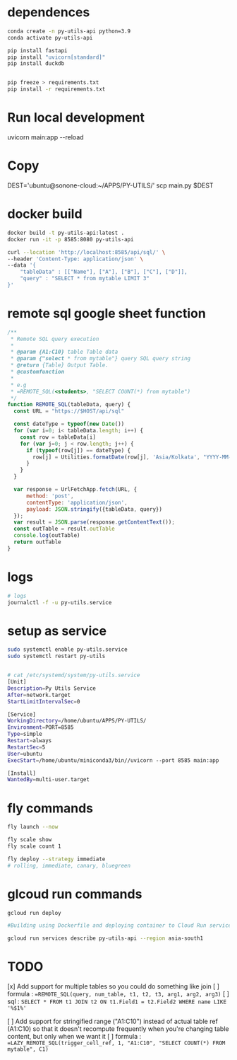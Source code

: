 # dependences
```bash
conda create -n py-utils-api python=3.9
conda activate py-utils-api

pip install fastapi
pip install "uvicorn[standard]"
pip install duckdb


pip freeze > requirements.txt
pip install -r requirements.txt
```

# Run local development
uvicorn main:app --reload

# Copy
DEST='ubuntu@sonone-cloud:~/APPS/PY-UTILS/'
scp main.py $DEST

# docker build
```bash
docker build -t py-utils-api:latest .
docker run -it -p 8585:8080 py-utils-api

curl --location 'http://localhost:8585/api/sql/' \
--header 'Content-Type: application/json' \
--data '{
    "tableData" : [["Name"], ["A"], ["B"], ["C"], ["D"]],
    "query" : "SELECT * from mytable LIMIT 3"
}'
```

# remote sql google sheet function
```js
/**
 * Remote SQL query execution
 * 
 * @param {A1:C10} table Table data
 * @param {"select * from mytable"} query SQL query string
 * @return {Table} Output Table.
 * @customfunction
 * 
 * e.g
 * =REMOTE_SQL(<students>, "SELECT COUNT(*) from mytable")
 */
function REMOTE_SQL(tableData, query) {
  const URL = "https://$HOST/api/sql"

  const dateType = typeof(new Date())
  for (var i=0; i< tableData.length; i++) {
    const row = tableData[i]
    for (var j=0; j < row.length; j++) {
      if (typeof(row[j]) == dateType) {
        row[j] = Utilities.formatDate(row[j], 'Asia/Kolkata', "YYYY-MM-dd");
      }
    }
  }

  var response = UrlFetchApp.fetch(URL, {
      method: 'post',
      contentType: 'application/json',
      payload: JSON.stringify({tableData, query})
  });
  var result = JSON.parse(response.getContentText());
  const outTable = result.outTable
  console.log(outTable)
  return outTable
}
```

# logs
```bash
# logs
journalctl -f -u py-utils.service
```

# setup as service

```bash
sudo systemctl enable py-utils.service
sudo systemctl restart py-utils


# cat /etc/systemd/system/py-utils.service
[Unit]
Description=Py Utils Service
After=network.target
StartLimitIntervalSec=0

[Service]
WorkingDirectory=/home/ubuntu/APPS/PY-UTILS/
Environment=PORT=8585
Type=simple
Restart=always
RestartSec=5
User=ubuntu
ExecStart=/home/ubuntu/miniconda3/bin//uvicorn --port 8585 main:app

[Install]
WantedBy=multi-user.target

```

# fly commands
```bash
fly launch --now

fly scale show
fly scale count 1

fly deploy --strategy immediate
# rolling, immediate, canary, bluegreen
```

# glcoud run commands
```bash
gcloud run deploy

#Building using Dockerfile and deploying container to Cloud Run service [py-utils-api] in project [ytapi-371521] region [asia-south1]

gcloud run services describe py-utils-api --region asia-south1

```

# TODO
[x] Add support for multiple tables so you could do something like join
  [ ] formula : `=REMOTE_SQL(query, num_table, t1, t2, t3, arg1, arg2, arg3)`
  [ ] sql : `SELECT * FROM t1 JOIN t2 ON t1.Field1 = t2.Field2 WHERE name LIKE '%$1%'`

[ ] Add support for stringified range ("A1:C10") instead of actual table ref (A1:C10) so that it doesn't recompute frequently when you're changing table content, but only when we want it
  [ ] formula : `=LAZY_REMOTE_SQL(trigger_cell_ref, 1, "A1:C10", "SELECT COUNT(*) FROM mytable", C1)`

